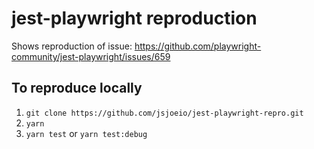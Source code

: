 # jest-playwright reproduction

Shows reproduction of issue: https://github.com/playwright-community/jest-playwright/issues/659

## To reproduce locally

1. `git clone https://github.com/jsjoeio/jest-playwright-repro.git`
2. `yarn`
3. `yarn test` or `yarn test:debug`
